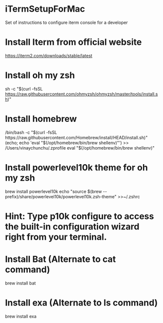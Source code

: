 # iTermSetupForMac
Set of instructions to configure iterm console for a developer

# Install Iterm from official website
https://iterm2.com/downloads/stable/latest

# Install oh my zsh
sh -c "$(curl -fsSL https://raw.githubusercontent.com/ohmyzsh/ohmyzsh/master/tools/install.sh)"

# Install homebrew
/bin/bash -c "$(curl -fsSL https://raw.githubusercontent.com/Homebrew/install/HEAD/install.sh)"
(echo; echo 'eval "$(/opt/homebrew/bin/brew shellenv)"') >> /Users/vinaychunchu/.zprofile
eval "$(/opt/homebrew/bin/brew shellenv)"

# Install powerlevel10k theme for oh my zsh
brew install powerlevel10k
echo "source $(brew --prefix)/share/powerlevel10k/powerlevel10k.zsh-theme" >>~/.zshrc

# Hint: Type p10k configure to access the built-in configuration wizard right from your terminal.

# Install Bat (Alternate to cat command)
brew install bat

# Install exa (Alternate to ls command)
brew install exa
